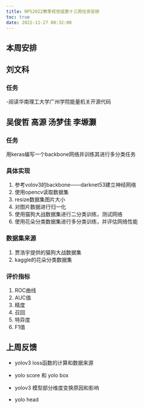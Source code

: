 ```yaml
---
title: RPS2022赛季视觉组第十三周任务安排
toc: true
date: 2022-11-27 00:32:00
---
```




## 本周安排

## 刘文科

### 任务
-阅读华南理工大学广州学院能量机关开源代码

## 吴俊哲 高源 汤梦佳 李塬灏

### 任务
用keras编写一个backbone网络并训练其进行多分类任务
### 具体实现
1. 参考volov3的backbone——darknet53建立神经网络
2. 使用opencv读取数据集
3. resize数据集图片大小
4. 对图片数据进行归一化 
5. 使用猫狗大战数据集进行二分类训练，测试网络
7. 使用花朵分类数据集进行多分类训练，并评估网络性能

### 数据集来源

1. 贾浩宇提供的猫狗大战数据集
2. kaggle的花朵分类数据集

### 评价指标

1. ROC曲线
2. AUC值
3. 精度
4. 召回
5. 特异度
6. F1值

## 上周反馈

- yolov3 loss函数的计算和数据来源

- yolo score 和 yolo box

- yolov3 模型部分维度变换原因和影响

- yolo head 
